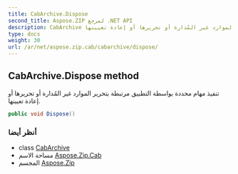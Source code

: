```yaml
---
title: CabArchive.Dispose
second_title: Aspose.ZIP لمرجع .NET API
description: CabArchive طريقة. تنفيذ مهام محددة بواسطة التطبيق مرتبطة بتحرير الموارد غير المُدارة أو تحريرها أو إعادة تعيينها.
type: docs
weight: 30
url: /ar/net/aspose.zip.cab/cabarchive/dispose/
---
```

## CabArchive.Dispose method

تنفيذ مهام محددة بواسطة التطبيق مرتبطة بتحرير الموارد غير المُدارة أو تحريرها أو إعادة تعيينها.

```csharp
public void Dispose()
```

### أنظر أيضا

* class [CabArchive](../)
* مساحة الاسم [Aspose.Zip.Cab](../../cabarchive/)
* المجسم [Aspose.Zip](../../../)


